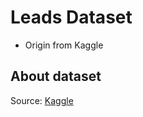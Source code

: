 # Leads Dataset
- Origin from Kaggle

## About dataset
Source: [Kaggle](https://www.kaggle.com/datasets/ashydv/leads-dataset?select=Leads.csv)